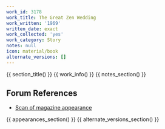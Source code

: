 ```yaml
---
work_id: 3178
work_title: The Great Zen Wedding
work_written: '1969'
written_date: exact
work_collected: 'yes'
work_category: Story
notes: null
icon: material/book
alternate_versions: []
---
```


{{ section_title() }}
{{ work_info() }}
{{ notes_section() }}
## Forum References
- [Scan of magazine appearance](https://bukowskiforum.com/threads/knight-vol-7-no-12-april-1970-the-great-zen-wedding.11462/)

{{ appearances_section() }}
{{ alternate_versions_section() }}